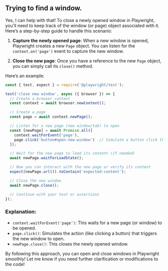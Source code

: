 ## Trying to find a window.

Yes, I can help with that! To close a newly opened window in Playwright, you'll need to keep track of the window (or page) object associated with it. Here’s a step-by-step guide to handle this scenario:

1. **Capture the newly opened page**: When a new window is opened, Playwright creates a new `Page` object. You can listen for the `context.on('page')` event to capture the new window.

2. **Close the new page**: Once you have a reference to the new `Page` object, you can simply call its `close()` method.

Here’s an example:

```js
const { test, expect } = require('@playwright/test');

test('close new window', async ({ browser }) => {
  // Create a browser context
  const context = await browser.newContext();

  // Create a page
  const page = await context.newPage();

  // Listen for a new page (new window/tab) to open
  const [newPage] = await Promise.all([
    context.waitForEvent('page'),
    page.click('button#open-new-window')  // Simulate a button click that opens a new window
  ]);

  // Wait for the new page to load its content (if needed)
  await newPage.waitForLoadState();

  // Now you can interact with the new page or verify its content
  expect(newPage.url()).toContain('expected-content');

  // Close the new window
  await newPage.close();

  // Continue with your test or assertions
});
```

### Explanation:
- `context.waitForEvent('page')`: This waits for a new page (or window) to be opened.
- `page.click()`: Simulates the action (like clicking a button) that triggers the new window to open.
- `newPage.close()`: This closes the newly opened window.

By following this approach, you can open and close windows in Playwright smoothly! Let me know if you need further clarification or modifications to the code!
